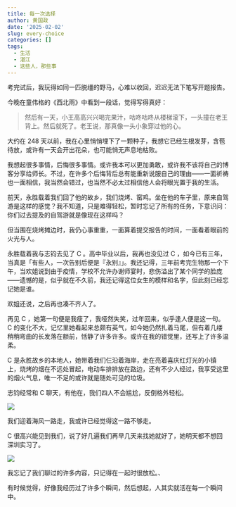 ```yaml
---
title: 每一次选择
author: 黄国政
date: '2025-02-02'
slug: every-choice
categories: []
tags:
  - 生活
  - 湛江
  - 这些人，那些事
---
```


<!--more-->

考完试后，我玩得如同一匹脱缰的野马，心难以收回，迟迟无法下笔写开题报告。

今晚在童伟格的《西北雨》中看到一段话，觉得写得真好：

> 然后有一天，小王高高兴兴喝完果汁，咕咚咕咚从楼梯滚下，一头撞在老王背上。然后就死了。老王说，那真像一头小象穿过他的心。

大约在 248 天以前，我在心里悄悄埋下了一颗种子，我想它已经生根发芽，含苞待放，或许有一天会开出花朵，也可能悄无声息地枯败。

我想起很多事情，后悔很多事情。或许我本可以更加勇敢，或许我不该将自己的博客分享给师长。不过，在许多个后悔背后总有能重新说服自己的理由——一面祈祷也一面相信，我当然会错过，也当然不必太过相信他人会将眼光置于我的生活。

前天，永胜载着我们回了他的故乡，我们烧烤、窑鸡。坐在他的车子里，原来自驾游是这样的感觉？我不知道，只是难得轻松，暂时忘记了所有的任务，下意识问：你们过去提及的自驾游就是像现在这样吗？

但当围在烧烤摊边时，我仍心事重重，一面算着提交报告的时间，一面看着眼前的火光与人。

永胜载着我与志钧去见了 C 。高中毕业以后，我再也没见过 C ，如今已有三年，当真是「有些人，一次告别后便是『永别』」。我还记得，三年前考完生物那一个下午，当欢姐说到由于疫情，学校不允许办谢师宴时，悲伤溢出了某个同学的脸庞——遗憾的是，似乎就在不久前，我还记得这位女生的模样和名字，但此刻已经忘记她是谁。

欢姐还说，之后再也凑不齐人了。

再见 C ，她第一句便是我瘦了，我哑然失笑，过年回来，似乎逢人便是这一句。C 的变化不大，记忆里她看起来总颇有英气，如今她仍然扎着马尾，但有着几缕稍稍弯曲的长发落在额前，恬静了许多许多。或许在我的错觉里，还写上了许多温柔。

C 是永胜故乡的本地人，她带着我们仨沿着海岸，走在亮着喜庆红灯光的小镇上，烧烤的烟在不远处冒起，电动车排排放在路边，还有不少人经过，我享受这里的烟火气息，唯一不足的或许就是随处可见的垃圾。

志钧经常和 C 聊天，有他在，我们四人不会尴尬，反倒格外轻松。

![](https://cdn.jsdelivr.net/gh/residualsun1/blog-static/images/2025/02/02-02-1.jpg)

我们迎着海风一路走，我或许已经觉得这一路不够走。

C 很高兴能见到我们，说了好几遍我们再早几天来找她就好了，她明天都不想回深圳实习了。

![](https://cdn.jsdelivr.net/gh/residualsun1/blog-static/images/2025/02/02-02-2.jpg)

我忘记了我们聊过的许多内容，只记得在一起时很放松。、

有时候觉得，好像我经历过了许多个瞬间，然后想起，人其实就活在每一个瞬间中。